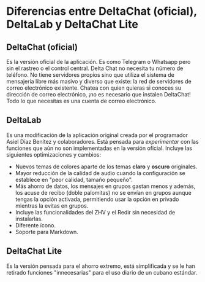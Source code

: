 # Diferencias entre DeltaChat (oficial), DeltaLab y DeltaChat Lite

## DeltaChat (oficial)
Es la versión oficial de la aplicación. Es como Telegram o Whatsapp pero sin el rastreo o el control central. Delta Chat no necesita tu número de teléfono.
No tiene servidores propios sino que utiliza el sistema de mensajería libre más masivo y diverso que existe: la red de servidores de correo electrónico existente. Chatea con quien quieras si conoces su dirección de correo electrónico, ¡no es necesario que instalen DeltaChat! Todo lo que necesitas es una cuenta de correo electrónico.

## DeltaLab

Es una modificación de la aplicación original creada por el programador Asiel Díaz Benítez y colaboradores. Está pensada para *experimentar* con las funciones que aún no son implementadas en la versión oficial. Incluye las siguientes optimizaciones y cambios:

- Nuevos temas de colores aparte de los temas **claro** y **oscuro** originales.
- Mayor reducción de la calidad de audio cuando la configuración se establece en "peor calidad, tamaño pequeño".
- Más ahorro de datos, los mensajes en grupos gastan menos y además, los acuse de recibo (doble palomitas) no se envían en grupos aunque tengas la opción activada, permitiendo usar la opción en privado mientras la evitas en grupos.
- Incluye las funcionalidades del ZHV y el Redir sin necesidad de instalarlas.
- Diferente ícono.
- Soporte para Markdown.

## DeltaChat Lite

Es la versión pensada para el ahorro extremo, está simplificada y se le han retirado funciones "innecesarias" para el uso diario de un cubano estándar.
